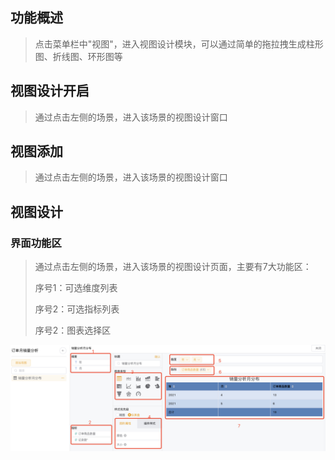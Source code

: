 ## 功能概述
> 点击菜单栏中"视图"，进入视图设计模块，可以通过简单的拖拉拽生成柱形图、折线图、环形图等

## 视图设计开启
> 通过点击左侧的场景，进入该场景的视图设计窗口

## 视图添加
> 通过点击左侧的场景，进入该场景的视图设计窗口
> 
## 视图设计
### 界面功能区
> 通过点击左侧的场景，进入该场景的视图设计页面，主要有7大功能区：
> 
>序号1：可选维度列表
> 
>序号2：可选指标列表
> 
>序号2：图表选择区

![界面介绍](../img/view_generation/视图设计.png)